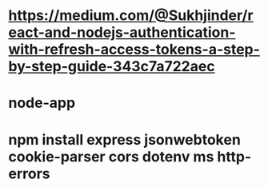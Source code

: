 # https://medium.com/@Sukhjinder/react-and-nodejs-authentication-with-refresh-access-tokens-a-step-by-step-guide-343c7a722aec

# node-app

# npm install express jsonwebtoken cookie-parser cors dotenv ms http-errors
